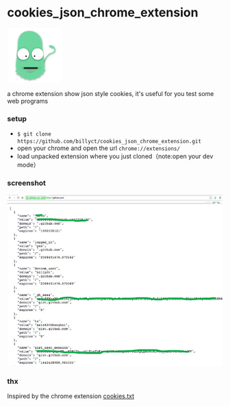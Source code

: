 # cookies_json_chrome_extension
![logo](./icons/logo.png)


a chrome extension show json style cookies, it's useful for you test some web programs

### setup
* ```$ git clone https://github.com/billyct/cookies_json_chrome_extension.git```
* open your chrome and open the url ```chrome://extensions/```
* load unpacked extension where you just cloned（note:open your dev mode）

### screenshot
![screenshot-1](./screenshot-1.png)
![screenshot-2](./screenshot-2.png)


### thx
Inspired by the chrome extension [cookies.txt](https://chrome.google.com/webstore/detail/cookiestxt/njabckikapfpffapmjgojcnbfjonfjfg)
